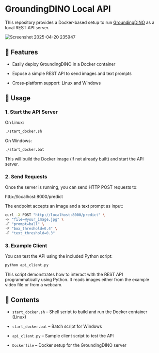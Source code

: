 # GroundingDINO Local API
This repository provides a Docker-based setup to run [GroundingDINO](https://github.com/IDEA-Research/GroundingDINO) as a local REST API server.

![Screenshot 2025-04-20 235947](https://github.com/user-attachments/assets/9314d22e-77e6-4558-9d49-5a1b9a74c18e)

## 🚀 Features
- Easily deploy GroundingDINO in a Docker container

- Expose a simple REST API to send images and text prompts

- Cross-platform support: Linux and Windows

## 🔧 Usage

### 1. Start the API Server

On Linux:
```bash
./start_docker.sh
```


On Windows:
```bash
./start_docker.bat
```

This will build the Docker image (if not already built) and start the API server.

### 2. Send Requests
Once the server is running, you can send HTTP POST requests to:

http://localhost:8000/predict

The endpoint accepts an image and a text prompt as input:

```bash
curl -X POST "http://localhost:8000/predict" \
-F "file=@your_image.jpg" \
-F "prompt=ball" \
-F "box_threshold=0.4" \
-F "text_threshold=0.3"
```

### 3. Example Client

You can test the API using the included Python script:

```bash
python api_client.py
```

This script demonstrates how to interact with the REST API programmatically using Python. It reads images either from the example video file or from a webcam.

## 📁 Contents

- `start_docker.sh` – Shell script to build and run the Docker container (Linux)

- `start_docker.bat` – Batch script for Windows

- `api_client.py` – Sample client script to test the API

- `Dockerfile` – Docker setup for the GroundingDINO server
